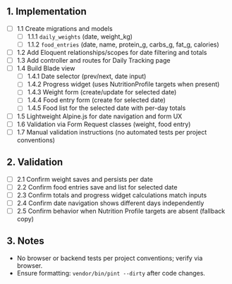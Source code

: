 ## 1. Implementation
- [ ] 1.1 Create migrations and models
  - [ ] 1.1.1 `daily_weights` (date, weight_kg)
  - [ ] 1.1.2 `food_entries` (date, name, protein_g, carbs_g, fat_g, calories)
- [ ] 1.2 Add Eloquent relationships/scopes for date filtering and totals
- [ ] 1.3 Add controller and routes for Daily Tracking page
- [ ] 1.4 Build Blade view
  - [ ] 1.4.1 Date selector (prev/next, date input)
  - [ ] 1.4.2 Progress widget (uses NutritionProfile targets when present)
  - [ ] 1.4.3 Weight form (create/update for selected date)
  - [ ] 1.4.4 Food entry form (create for selected date)
  - [ ] 1.4.5 Food list for the selected date with per-day totals
- [ ] 1.5 Lightweight Alpine.js for date navigation and form UX
- [ ] 1.6 Validation via Form Request classes (weight, food entry)
- [ ] 1.7 Manual validation instructions (no automated tests per project conventions)

## 2. Validation
- [ ] 2.1 Confirm weight saves and persists per date
- [ ] 2.2 Confirm food entries save and list for selected date
- [ ] 2.3 Confirm totals and progress widget calculations match inputs
- [ ] 2.4 Confirm date navigation shows different days independently
- [ ] 2.5 Confirm behavior when Nutrition Profile targets are absent (fallback copy)

## 3. Notes
- No browser or backend tests per project conventions; verify via browser.
- Ensure formatting: `vendor/bin/pint --dirty` after code changes.
